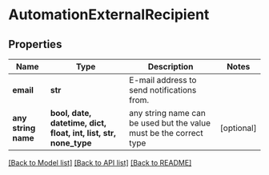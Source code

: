 # AutomationExternalRecipient


## Properties
Name | Type | Description | Notes
------------ | ------------- | ------------- | -------------
**email** | **str** | E-mail address to send notifications from. | 
**any string name** | **bool, date, datetime, dict, float, int, list, str, none_type** | any string name can be used but the value must be the correct type | [optional]

[[Back to Model list]](../README.md#documentation-for-models) [[Back to API list]](../README.md#documentation-for-api-endpoints) [[Back to README]](../README.md)


